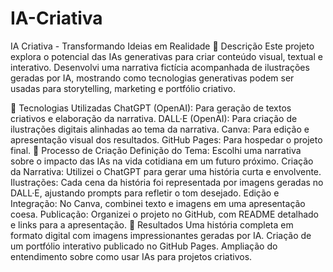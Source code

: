 # IA-Criativa
IA Criativa - Transformando Ideias em Realidade
📒 Descrição
Este projeto explora o potencial das IAs generativas para criar conteúdo visual, textual e interativo. Desenvolvi uma narrativa fictícia acompanhada de ilustrações geradas por IA, mostrando como tecnologias generativas podem ser usadas para storytelling, marketing e portfólio criativo.

🤖 Tecnologias Utilizadas
ChatGPT (OpenAI): Para geração de textos criativos e elaboração da narrativa.
DALL·E (OpenAI): Para criação de ilustrações digitais alinhadas ao tema da narrativa.
Canva: Para edição e apresentação visual dos resultados.
GitHub Pages: Para hospedar o projeto final.
🧐 Processo de Criação
Definição do Tema: Escolhi uma narrativa sobre o impacto das IAs na vida cotidiana em um futuro próximo.
Criação da Narrativa: Utilizei o ChatGPT para gerar uma história curta e envolvente.
Ilustrações: Cada cena da história foi representada por imagens geradas no DALL·E, ajustando prompts para refletir o tom desejado.
Edição e Integração: No Canva, combinei texto e imagens em uma apresentação coesa.
Publicação: Organizei o projeto no GitHub, com README detalhado e links para a apresentação.
🚀 Resultados
Uma história completa em formato digital com imagens impressionantes geradas por IA.
Criação de um portfólio interativo publicado no GitHub Pages.
Ampliação do entendimento sobre como usar IAs para projetos criativos.
